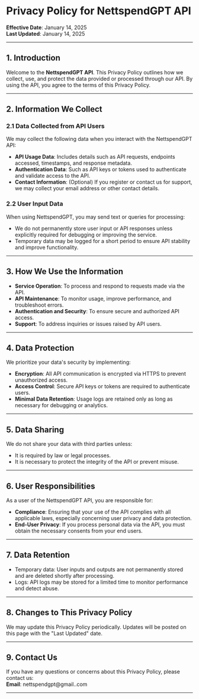 # Privacy Policy for NettspendGPT API

**Effective Date**: January 14, 2025  
**Last Updated**: January 14, 2025  

---

## 1. Introduction  
Welcome to the **NettspendGPT API**. This Privacy Policy outlines how we collect, use, and protect the data provided or processed through our API. By using the API, you agree to the terms of this Privacy Policy.

---

## 2. Information We Collect  

### 2.1 Data Collected from API Users  
We may collect the following data when you interact with the NettspendGPT API:
- **API Usage Data**: Includes details such as API requests, endpoints accessed, timestamps, and response metadata.
- **Authentication Data**: Such as API keys or tokens used to authenticate and validate access to the API.
- **Contact Information**: (Optional) If you register or contact us for support, we may collect your email address or other contact details.

### 2.2 User Input Data  
When using NettspendGPT, you may send text or queries for processing:
- We do not permanently store user input or API responses unless explicitly required for debugging or improving the service.
- Temporary data may be logged for a short period to ensure API stability and improve functionality.

---

## 3. How We Use the Information  

- **Service Operation**: To process and respond to requests made via the API.
- **API Maintenance**: To monitor usage, improve performance, and troubleshoot errors.
- **Authentication and Security**: To ensure secure and authorized API access.
- **Support**: To address inquiries or issues raised by API users.

---

## 4. Data Protection  

We prioritize your data's security by implementing:
- **Encryption**: All API communication is encrypted via HTTPS to prevent unauthorized access.
- **Access Control**: Secure API keys or tokens are required to authenticate users.
- **Minimal Data Retention**: Usage logs are retained only as long as necessary for debugging or analytics.

---

## 5. Data Sharing  

We do not share your data with third parties unless:
- It is required by law or legal processes.
- It is necessary to protect the integrity of the API or prevent misuse.

---

## 6. User Responsibilities  

As a user of the NettspendGPT API, you are responsible for:
- **Compliance**: Ensuring that your use of the API complies with all applicable laws, especially concerning user privacy and data protection.
- **End-User Privacy**: If you process personal data via the API, you must obtain the necessary consents from your end users.

---

## 7. Data Retention  

- Temporary data: User inputs and outputs are not permanently stored and are deleted shortly after processing.
- Logs: API logs may be stored for a limited time to monitor performance and detect abuse.

---

## 8. Changes to This Privacy Policy  

We may update this Privacy Policy periodically. Updates will be posted on this page with the "Last Updated" date.

---

## 9. Contact Us  

If you have any questions or concerns about this Privacy Policy, please contact us:  
**Email**: nettspendgpt@gmail..com  
  

---
